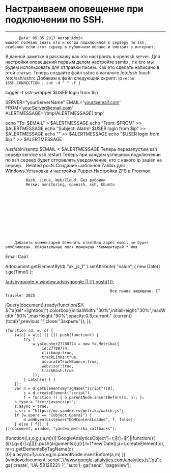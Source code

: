 #                 	Настраиваем оповещение при подключении по SSH.                	  
***            ***

			
            
		
    
	
    	  Дата: 05.05.2017 Автор Admin  
	Бывает полезно знать кто и когда подключился к серверу по ssh, особенно если этот сервер в публичном облаке и смотрит в интернет.
В данной заметке я расскажу как это настроить в openssh server.
Для настройки оповещений первым делом настройте ssmtp , т.к его мы будем использовать для отправки писем. Как это сделать написано в этой статье.
Теперь создайте файл sshrc в каталоге /etc/ssh
touch /etc/ssh/sshrc
Добавим в файл следующий скрипт:
ip=`echo $SSH_CONNECTION | cut -d " " -f 1`

logger -t ssh-wrapper $USER login from $ip


SERVER="yourServerName"
EMAIL='your@email.com'
FROM='yourServer@email.com'
ALERTMESSAGE='/tmp/ALERTMESSAGE1.tmp'

echo "To: $EMAIL" &gt; $ALERTMESSAGE
echo "From: $FROM" &gt;&gt; $ALERTMESSAGE
echo "Subject: Alarm! $USER login from $ip" &gt;&gt; $ALERTMESSAGE
echo "" &gt;&gt; $ALERTMESSAGE
echo "$USER login from $ip " &gt;&gt; $ALERTMESSAGE

/usr/sbin/ssmtp $EMAIL &lt; $ALERTMESSAGE
Теперь перезапустим ssh сервер
service ssh restart
Теперь при каждом успешном подключении по ssh сервер будет отправлять уведомление, кто с какого ip зашел на сервер.
&nbsp;
Related posts:Создание шаблонов Zabbix для Windows.Установка и настройка Puppet.Настройка ZFS в Proxmox
        
             Bash, Linux, Web/Cloud, Без рубрики 
             Метки: monitoring, openssh, ssh, Ubuntu  
        
            
        
    
                        
                    
                    
                
        
                
	
		
		Добавить комментарий Отменить ответВаш адрес email не будет опубликован. Обязательные поля помечены *Комментарий * Имя 
Email 
Сайт 
 
&#916;document.getElementById( "ak_js_1" ).setAttribute( "value", ( new Date() ).getTime() );	
	
<ins class="adsbygoogle"
     style="display:block"
     data-ad-client="ca-pub-1890562251101921"
     data-ad-slot="9117958896"
     data-ad-format="auto">
(adsbygoogle = window.adsbygoogle || []).push({});
			
        
        
		
        
           
    
    
  
	
    
		
        
             
			
                
                    
                                                  Все права защищены. IT Traveler 2025 
                         
                        
																														                    
                    
				
                
                
    
			
		                            
	
	
                
                
			
                
		
        
	
    
jQuery(document).ready(function($){
  $("a[rel*=lightbox]").colorbox({initialWidth:"30%",initialHeight:"30%",maxWidth:"90%",maxHeight:"90%",opacity:0.8,current:" {current}  {total}",previous:"",close:"Закрыть"});
});
  
    (function (d, w, c) {
        (w[c] = w[c] || []).push(function() {
            try {
                w.yaCounter27780774 = new Ya.Metrika({
                    id:27780774,
                    clickmap:true,
                    trackLinks:true,
                    accurateTrackBounce:true,
                    webvisor:true,
                    trackHash:true
                });
            } catch(e) { }
        });
        var n = d.getElementsByTagName("script")[0],
            s = d.createElement("script"),
            f = function () { n.parentNode.insertBefore(s, n); };
        s.type = "text/javascript";
        s.async = true;
        s.src = "https://mc.yandex.ru/metrika/watch.js";
        if (w.opera == "[object Opera]") {
            d.addEventListener("DOMContentLoaded", f, false);
        } else { f(); }
    })(document, window, "yandex_metrika_callbacks");
  (function(i,s,o,g,r,a,m){i['GoogleAnalyticsObject']=r;i[r]=i[r]||function(){
  (i[r].q=i[r].q||[]).push(arguments)},i[r].l=1*new Date();a=s.createElement(o),
  m=s.getElementsByTagName(o)[0];a.async=1;a.src=g;m.parentNode.insertBefore(a,m)
  })(window,document,'script','//www.google-analytics.com/analytics.js','ga');
  ga('create', 'UA-58126221-1', 'auto');
  ga('send', 'pageview');
